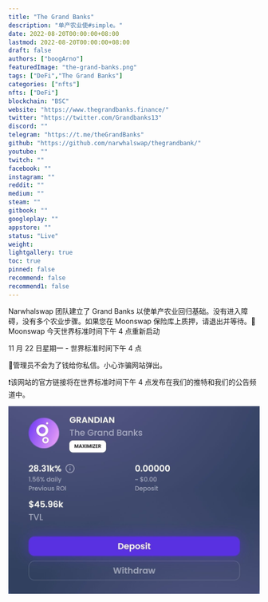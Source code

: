 ```yaml
---
title: "The Grand Banks"
description: "单产农业使#simple。"
date: 2022-08-20T00:00:00+08:00
lastmod: 2022-08-20T00:00:00+08:00
draft: false
authors: ["boogArno"]
featuredImage: "the-grand-banks.png"
tags: ["DeFi","The Grand Banks"]
categories: ["nfts"]
nfts: ["DeFi"]
blockchain: "BSC"
website: "https://www.thegrandbanks.finance/"
twitter: "https://twitter.com/Grandbanks13"
discord: ""
telegram: "https://t.me/theGrandBanks"
github: "https://github.com/narwhalswap/thegrandbank/"
youtube: ""
twitch: ""
facebook: ""
instagram: ""
reddit: ""
medium: ""
steam: ""
gitbook: ""
googleplay: ""
appstore: ""
status: "Live"
weight: 
lightgallery: true
toc: true
pinned: false
recommend: false
recommend1: false
---
```

Narwhalswap 团队建立了 Grand Banks 以使单产农业回归基础。没有进入障碍，没有多个农业步骤。如果您在 Moonswap 保险库上质押，请退出并等待。🚀Moonswap 今天世界标准时间下午 4 点重新启动

11 月 22 日星期一 - 世界标准时间下午 4 点

🚨管理员不会为了钱给你私信。小心诈骗网站弹出。

❗️该网站的官方链接将在世界标准时间下午 4 点发布在我们的推特和我们的公告频道中。

![FCKFfovXoAAZIYh](FCKFfovXoAAZIYh.jpg)